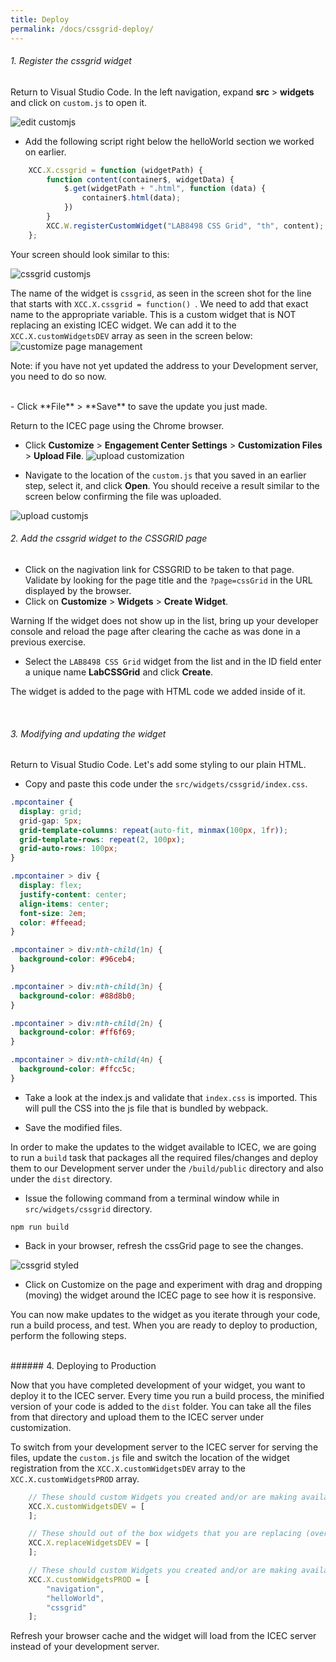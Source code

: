 ```yaml
---
title: Deploy
permalink: /docs/cssgrid-deploy/
---
```


<a name="top"/>

###### 1. Register the cssgrid widget

Return to Visual Studio Code. In the left navigation, expand **src** > **widgets** and click on `custom.js` to open it.  

![edit customjs](../images/editcustomjs.png)

- Add the following script right below the helloWorld section we worked on earlier.

```javascript
	XCC.X.cssgrid = function (widgetPath) {
		function content(container$, widgetData) {
			$.get(widgetPath + ".html", function (data) {
				container$.html(data);
			})
		}
		XCC.W.registerCustomWidget("LAB8498 CSS Grid", "th", content);
	};
```

Your screen should look similar to this:

![cssgrid customjs](../images/cssgridcustomjs.png)


The name of the widget is `cssgrid`, as seen in the screen shot for the line that starts with `XCC.X.cssgrid = function() `.  We need to add that exact name to the appropriate variable.  This is a custom widget that is NOT replacing an existing ICEC widget.  We can add it to the `XCC.X.customWidgetsDEV` array as seen in the screen below:
<br/>
![customize page management](../images/registercssgrid.png)

Note: if you have not yet updated the address to your Development server, you need to do so now.  

<br/>
- Click **File** > **Save** to save the update you just made.

Return to the ICEC page using the Chrome browser.

- Click **Customize** > **Engagement Center Settings** > **Customization Files** > **Upload File**. 
![upload customization](../images/upload-customization.png)

- Navigate to the location of the `custom.js` that you saved in an earlier step, select it, and click **Open**. You should receive a result similar to the screen below confirming the file was uploaded.

![upload customjs](../images/upload-customjs.png)
<br/>

###### 2. Add the cssgrid widget to the CSSGRID page

- Click on the nagivation link for CSSGRID to be taken to that page. Validate by looking for the page title and the `?page=cssGrid` in the URL displayed by the browser.
- Click on **Customize** > **Widgets** > **Create Widget**.

<p>
<span class="label label-info">Warning</span>
If the widget does not show up in the list, bring up your developer console and reload the page after clearing the cache as was done in a previous exercise.
</p>

- Select the `LAB8498 CSS Grid` widget from the list and in the ID field enter a unique name **LabCSSGrid** and click **Create**.

The widget is added to the page with HTML code we added inside of it.  

<br/>

###### 3. Modifying and updating the widget

Return to Visual Studio Code. Let's add some styling to our plain HTML.

- Copy and paste this code under the `src/widgets/cssgrid/index.css`.

```css
.mpcontainer {
  display: grid;
  grid-gap: 5px;
  grid-template-columns: repeat(auto-fit, minmax(100px, 1fr));
  grid-template-rows: repeat(2, 100px);
  grid-auto-rows: 100px;
}

.mpcontainer > div {
  display: flex;
  justify-content: center;
  align-items: center;
  font-size: 2em;
  color: #ffeead;
}

.mpcontainer > div:nth-child(1n) {
  background-color: #96ceb4;
}

.mpcontainer > div:nth-child(3n) {
  background-color: #88d8b0;
}

.mpcontainer > div:nth-child(2n) {
  background-color: #ff6f69;
}

.mpcontainer > div:nth-child(4n) {
  background-color: #ffcc5c;
}

```
- Take a look at the index.js and validate that `index.css` is imported.  This will pull the CSS into the js file that is bundled by webpack.

- Save the modified files.

In order to make the updates to the widget available to ICEC, we are going to run a `build` task that packages all the required files/changes and deploy them to our Development server under the `/build/public` directory and also under the `dist` directory. 

- Issue the following command from a terminal window while in `src/widgets/cssgrid` directory.

```
npm run build
```

- Back in your browser, refresh the cssGrid page to see the changes.

![cssgrid styled](../images/cssgridstyled.png)

- Click on Customize on the page and experiment with drag and dropping (moving) the widget around the ICEC page to see how it is responsive.  

You can now make updates to the widget as you iterate through your code, run a build process, and test.  When you are ready to deploy to production, perform the following steps.

<br/>
###### 4. Deploying to Production

Now that you have completed development of your widget, you want to deploy it to the ICEC server.  Every time you run a build process, the minified version of your code is added to the `dist` folder.  You can take all the files from that directory and upload them to the ICEC server under customization.  

To switch from your development server to the ICEC server for serving the files, update the `custom.js` file and switch the location of the widget registration from the `XCC.X.customWidgetsDEV` array to the `XCC.X.customWidgetsPROD` array.  

```javascript
	// These should custom Widgets you created and/or are making available.
	XCC.X.customWidgetsDEV = [
	];

	// These should out of the box widgets that you are replacing (overriding) with your own (can be derivative work or new). Example: "communityOverview"
	XCC.X.replaceWidgetsDEV = [
	];  

	// These should custom Widgets you created and/or are making available.
	XCC.X.customWidgetsPROD = [ 
		"navigation",
		"helloWorld",
		"cssgrid"
	];  
```

Refresh your browser cache and the widget will load from the ICEC server instead of your development server.
